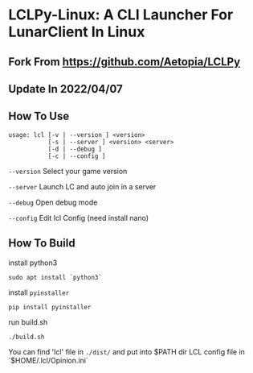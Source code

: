 # LCLPy-Linux: A CLI Launcher For LunarClient In Linux

## Fork From https://github.com/Aetopia/LCLPy
## Update In 2022/04/07

## How To Use
```
usage: lcl [-v | --version ] <version>
           [-s | --server ] <version> <server>
           [-d | --debug ]
           [-c | --config ]
```

`--version` Select your game version

`--server` Launch LC and auto join in a server

`--debug` Open debug mode

`--config` Edit lcl Config (need install nano)

## How To Build
install python3
```
sudo apt install `python3`
```
install `pyinstaller`
```
pip install pyinstaller
```
run build.sh
```
./build.sh
```
You can find 'lcl' file in `./dist/` and put into $PATH dir
LCL config file in `$HOME/.lcl/Opinion.ini`
